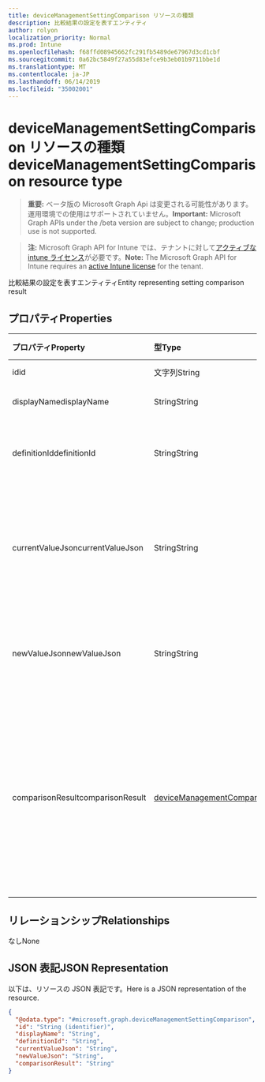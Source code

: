 ```yaml
---
title: deviceManagementSettingComparison リソースの種類
description: 比較結果の設定を表すエンティティ
author: rolyon
localization_priority: Normal
ms.prod: Intune
ms.openlocfilehash: f68ffd08945662fc291fb5489de67967d3cd1cbf
ms.sourcegitcommit: 0a62bc5849f27a55d83efce9b3eb01b9711bbe1d
ms.translationtype: MT
ms.contentlocale: ja-JP
ms.lasthandoff: 06/14/2019
ms.locfileid: "35002001"
---
```

# <a name="devicemanagementsettingcomparison-resource-type"></a><span data-ttu-id="cc272-103">deviceManagementSettingComparison リソースの種類</span><span class="sxs-lookup"><span data-stu-id="cc272-103">deviceManagementSettingComparison resource type</span></span>

> <span data-ttu-id="cc272-104">**重要:** ベータ版の Microsoft Graph Api は変更される可能性があります。運用環境での使用はサポートされていません。</span><span class="sxs-lookup"><span data-stu-id="cc272-104">**Important:** Microsoft Graph APIs under the /beta version are subject to change; production use is not supported.</span></span>

> <span data-ttu-id="cc272-105">**注:** Microsoft Graph API for Intune では、テナントに対して[アクティブな intune ライセンス](https://go.microsoft.com/fwlink/?linkid=839381)が必要です。</span><span class="sxs-lookup"><span data-stu-id="cc272-105">**Note:** The Microsoft Graph API for Intune requires an [active Intune license](https://go.microsoft.com/fwlink/?linkid=839381) for the tenant.</span></span>

<span data-ttu-id="cc272-106">比較結果の設定を表すエンティティ</span><span class="sxs-lookup"><span data-stu-id="cc272-106">Entity representing setting comparison result</span></span>

## <a name="properties"></a><span data-ttu-id="cc272-107">プロパティ</span><span class="sxs-lookup"><span data-stu-id="cc272-107">Properties</span></span>
|<span data-ttu-id="cc272-108">プロパティ</span><span class="sxs-lookup"><span data-stu-id="cc272-108">Property</span></span>|<span data-ttu-id="cc272-109">型</span><span class="sxs-lookup"><span data-stu-id="cc272-109">Type</span></span>|<span data-ttu-id="cc272-110">説明</span><span class="sxs-lookup"><span data-stu-id="cc272-110">Description</span></span>|
|:---|:---|:---|
|<span data-ttu-id="cc272-111">id</span><span class="sxs-lookup"><span data-stu-id="cc272-111">id</span></span>|<span data-ttu-id="cc272-112">文字列</span><span class="sxs-lookup"><span data-stu-id="cc272-112">String</span></span>|<span data-ttu-id="cc272-113">設定 ID</span><span class="sxs-lookup"><span data-stu-id="cc272-113">The setting ID</span></span>|
|<span data-ttu-id="cc272-114">displayName</span><span class="sxs-lookup"><span data-stu-id="cc272-114">displayName</span></span>|<span data-ttu-id="cc272-115">String</span><span class="sxs-lookup"><span data-stu-id="cc272-115">String</span></span>|<span data-ttu-id="cc272-116">設定の表示名</span><span class="sxs-lookup"><span data-stu-id="cc272-116">The setting's display name</span></span>|
|<span data-ttu-id="cc272-117">definitionId</span><span class="sxs-lookup"><span data-stu-id="cc272-117">definitionId</span></span>|<span data-ttu-id="cc272-118">String</span><span class="sxs-lookup"><span data-stu-id="cc272-118">String</span></span>|<span data-ttu-id="cc272-119">このインスタンスの設定定義の ID</span><span class="sxs-lookup"><span data-stu-id="cc272-119">The ID of the setting definition for this instance</span></span>|
|<span data-ttu-id="cc272-120">currentValueJson</span><span class="sxs-lookup"><span data-stu-id="cc272-120">currentValueJson</span></span>|<span data-ttu-id="cc272-121">String</span><span class="sxs-lookup"><span data-stu-id="cc272-121">String</span></span>|<span data-ttu-id="cc272-122">現在のインテント (または) テンプレート設定の値の JSON 表現</span><span class="sxs-lookup"><span data-stu-id="cc272-122">JSON representation of current intent (or) template setting's value</span></span>|
|<span data-ttu-id="cc272-123">newValueJson</span><span class="sxs-lookup"><span data-stu-id="cc272-123">newValueJson</span></span>|<span data-ttu-id="cc272-124">String</span><span class="sxs-lookup"><span data-stu-id="cc272-124">String</span></span>|<span data-ttu-id="cc272-125">新しいテンプレート設定の値の JSON 表記</span><span class="sxs-lookup"><span data-stu-id="cc272-125">JSON representation of new template setting's value</span></span>|
|<span data-ttu-id="cc272-126">comparisonResult</span><span class="sxs-lookup"><span data-stu-id="cc272-126">comparisonResult</span></span>|[<span data-ttu-id="cc272-127">deviceManagementComparisonResult</span><span class="sxs-lookup"><span data-stu-id="cc272-127">deviceManagementComparisonResult</span></span>](../resources/intune-deviceintent-devicemanagementcomparisonresult.md)|<span data-ttu-id="cc272-128">比較結果を設定します。</span><span class="sxs-lookup"><span data-stu-id="cc272-128">Setting comparison result.</span></span> <span data-ttu-id="cc272-129">可能な値は、`unknown`、`equal`、`notEqual`、`added`、`removed` です。</span><span class="sxs-lookup"><span data-stu-id="cc272-129">Possible values are: `unknown`, `equal`, `notEqual`, `added`, `removed`.</span></span>|

## <a name="relationships"></a><span data-ttu-id="cc272-130">リレーションシップ</span><span class="sxs-lookup"><span data-stu-id="cc272-130">Relationships</span></span>
<span data-ttu-id="cc272-131">なし</span><span class="sxs-lookup"><span data-stu-id="cc272-131">None</span></span>

## <a name="json-representation"></a><span data-ttu-id="cc272-132">JSON 表記</span><span class="sxs-lookup"><span data-stu-id="cc272-132">JSON Representation</span></span>
<span data-ttu-id="cc272-133">以下は、リソースの JSON 表記です。</span><span class="sxs-lookup"><span data-stu-id="cc272-133">Here is a JSON representation of the resource.</span></span>
<!-- {
  "blockType": "resource",
  "@odata.type": "microsoft.graph.deviceManagementSettingComparison"
}
-->
``` json
{
  "@odata.type": "#microsoft.graph.deviceManagementSettingComparison",
  "id": "String (identifier)",
  "displayName": "String",
  "definitionId": "String",
  "currentValueJson": "String",
  "newValueJson": "String",
  "comparisonResult": "String"
}
```





